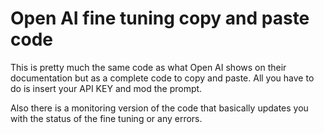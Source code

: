 # Open AI fine tuning copy and paste code
This is pretty much the same code as what Open AI shows on their documentation but as a complete code to copy and paste. All you have to do is insert your API KEY and mod the prompt.

Also there is a monitoring version of the code that basically updates you with the status of the fine tuning or any errors.
